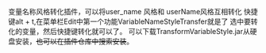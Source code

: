 变量名称风格转化插件，可以将user_name 风格和 userName风格互相转化 快捷键alt + t,在菜单栏Edit中第一个功能VariableNameStyleTransfer就是了 选中要转化的变量，然后快捷键转化就可以了。 可以下载TransformVariableStyle.jar从硬盘安装，~~也可以在插件仓库中搜索安装~~。